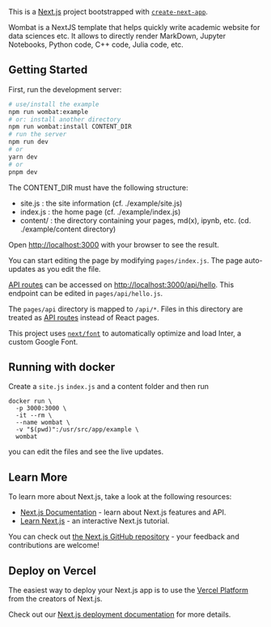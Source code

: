 This is a [Next.js](https://nextjs.org/) project bootstrapped with [`create-next-app`](https://github.com/vercel/next.js/tree/canary/packages/create-next-app).

Wombat is a NextJS template that helps quickly write academic website for data sciences etc.
It allows to directly render MarkDown, Jupyter Notebooks, Python code, C++ code, Julia code, etc.

## Getting Started

First, run the development server:

```bash
# use/install the example
npm run wombat:example
# or: install another directory
npm run wombat:install CONTENT_DIR
# run the server
npm run dev
# or
yarn dev
# or
pnpm dev
```

The CONTENT_DIR must have the following structure:
- site.js : the site information (cf. ./example/site.js)
- index.js : the home page (cf. ./example/index.js)
- content/ : the directory containing your pages, md(x), ipynb, etc. (cd. ./example/content directory)

Open [http://localhost:3000](http://localhost:3000) with your browser to see the result.

You can start editing the page by modifying `pages/index.js`. The page auto-updates as you edit the file.

[API routes](https://nextjs.org/docs/api-routes/introduction) can be accessed on [http://localhost:3000/api/hello](http://localhost:3000/api/hello). This endpoint can be edited in `pages/api/hello.js`.

The `pages/api` directory is mapped to `/api/*`. Files in this directory are treated as [API routes](https://nextjs.org/docs/api-routes/introduction) instead of React pages.

This project uses [`next/font`](https://nextjs.org/docs/basic-features/font-optimization) to automatically optimize and load Inter, a custom Google Font.

## Running with docker

Create a `site.js` `index.js` and a content folder and then run 

```
docker run \
  -p 3000:3000 \
  -it --rm \
  --name wombat \
  -v "$(pwd)":/usr/src/app/example \
  wombat
```

you can edit the files and see the live updates.

## Learn More

To learn more about Next.js, take a look at the following resources:

- [Next.js Documentation](https://nextjs.org/docs) - learn about Next.js features and API.
- [Learn Next.js](https://nextjs.org/learn) - an interactive Next.js tutorial.

You can check out [the Next.js GitHub repository](https://github.com/vercel/next.js/) - your feedback and contributions are welcome!

## Deploy on Vercel

The easiest way to deploy your Next.js app is to use the [Vercel Platform](https://vercel.com/new?utm_medium=default-template&filter=next.js&utm_source=create-next-app&utm_campaign=create-next-app-readme) from the creators of Next.js.

Check out our [Next.js deployment documentation](https://nextjs.org/docs/deployment) for more details.
